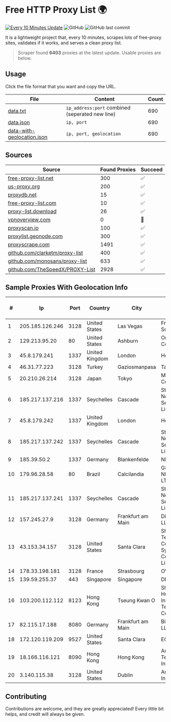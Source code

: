 
# Free HTTP Proxy List 🌍

[![Every 10 Minutes Update](https://github.com/mertguvencli/http-proxy-list/actions/workflows/main.yml/badge.svg?branch=main)](https://github.com/mertguvencli/http-proxy-list/actions/workflows/main.yml)
![GitHub](https://img.shields.io/github/license/mertguvencli/http-proxy-list)
![GitHub last commit](https://img.shields.io/github/last-commit/mertguvencli/http-proxy-list)

It is a lightweight project that, every 10 minutes, scrapes lots of free-proxy sites, validates if it works, and serves a clean proxy list.


> Scraper found **6403** proxies at the latest update. Usable proxies are below.

## Usage

Click the file format that you want and copy the URL.


|File|Content|Count|
|----|-------|-----|
|[data.txt](https://raw.githubusercontent.com/mertguvencli/http-proxy-list/main/proxy-list/data.txt)|`ip_address:port` combined (seperated new line)|690|
|[data.json](https://raw.githubusercontent.com/mertguvencli/http-proxy-list/main/proxy-list/data.json)|`ip, port`|690|
|[data-with-geolocation.json](https://raw.githubusercontent.com/mertguvencli/http-proxy-list/main/proxy-list/data-with-geolocation.json)|`ip, port, geolocation`|690|

## Sources

|Source|Found Proxies|Succeed|
|------|-------------|-------|
|[free-proxy-list.net](https://free-proxy-list.net)|300|✅|
|[us-proxy.org](https://www.us-proxy.org)|200|✅|
|[proxydb.net](http://proxydb.net)|15|✅|
|[free-proxy-list.com](https://free-proxy-list.com/?page=&port=&type%5B%5D=http&type%5B%5D=https&up_time=0&search=Search)|10|✅|
|[proxy-list.download](https://www.proxy-list.download/HTTP)|26|✅|
|[vpnoverview.com](https://vpnoverview.com/privacy/anonymous-browsing/free-proxy-servers)|0|🚫|
|[proxyscan.io](https://www.proxyscan.io)|100|✅|
|[proxylist.geonode.com](https://proxylist.geonode.com/api/proxy-list?limit=300&page=1&sort_by=lastChecked&sort_type=desc&protocols=http,https)|300|✅|
|[proxyscrape.com](https://api.proxyscrape.com/v2/?request=displayproxies&protocol=http&timeout=10000&country=all&ssl=all&anonymity=all)|1491|✅|
|[github.com/clarketm/proxy-list](https://raw.githubusercontent.com/clarketm/proxy-list/master/proxy-list-raw.txt)|400|✅|
|[github.com/monosans/proxy-list](https://raw.githubusercontent.com/monosans/proxy-list/main/proxies/http.txt)|633|✅|
|[github.com/TheSpeedX/PROXY-List](https://raw.githubusercontent.com/TheSpeedX/PROXY-List/master/http.txt)|2928|✅|


## Sample Proxies With Geolocation Info

|#|Ip|Port|Country|City|Internet Service Provider|
|-|--|----|-------|----|-------------------------|
|1|205.185.126.246|3128|United States|Las Vegas|FranTech Solutions|
|2|129.213.95.20|80|United States|Ashburn|Oracle Corporation|
|3|45.8.179.241|1337|United Kingdom|London|Hostland LLC|
|4|46.31.77.223|3128|Turkey|Gaziosmanpasa|Talha Bogaz|
|5|20.210.26.214|3128|Japan|Tokyo|Microsoft Corporation|
|6|185.217.137.216|1337|Seychelles|Cascade|Stallion Network Services Limited|
|7|45.8.179.242|1337|United Kingdom|London|Hostland LLC|
|8|185.217.137.242|1337|Seychelles|Cascade|Stallion Network Services Limited|
|9|185.39.50.2|1337|Germany|Blankenfelde|NETZNUTZ|
|10|179.96.28.58|80|Brazil|Calcilandia|G8 NETWORKS LTDA|
|11|185.217.137.241|1337|Seychelles|Cascade|Stallion Network Services Limited|
|12|157.245.27.9|3128|Germany|Frankfurt am Main|DigitalOcean, LLC|
|13|43.153.34.157|3128|United States|Santa Clara|Shenzhen Tencent Computer Systems Company Limited|
|14|178.33.198.181|3128|France|Strasbourg|OVH SAS|
|15|139.59.255.37|443|Singapore|Singapore|DIGITALOCEAN|
|16|103.200.112.112|8123|Hong Kong|Tseung Kwan O|Shanghai Huajuan Information Technology Co., Ltd.|
|17|82.115.17.188|8080|Germany|Frankfurt am Main|BitCommand LLC|
|18|172.120.119.209|9527|United States|Santa Clara|EGIHosting|
|19|18.166.116.121|8090|Hong Kong|Hong Kong|Amazon Technologies Inc.|
|20|3.140.115.38|3128|United States|Dublin|Amazon.com, Inc.|



## Contributing

Contributions are welcome, and they are greatly appreciated! Every
little bit helps, and credit will always be given.

